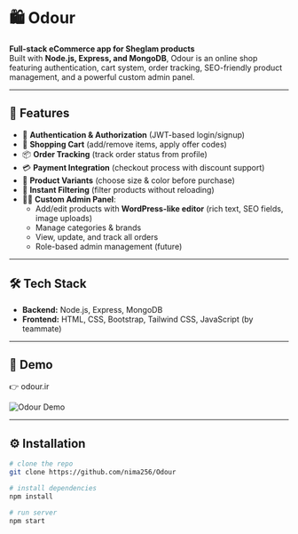# 🛍 Odour

**Full-stack eCommerce app for Sheglam products**  
Built with **Node.js, Express, and MongoDB**, Odour is an online shop featuring authentication, cart system, order tracking, SEO-friendly product management, and a powerful custom admin panel.

---

## 🚀 Features
- 🔐 **Authentication & Authorization** (JWT-based login/signup)
- 🛒 **Shopping Cart** (add/remove items, apply offer codes)
- 📦 **Order Tracking** (track order status from profile)
- 💳 **Payment Integration** (checkout process with discount support)
- 🎨 **Product Variants** (choose size & color before purchase)
- 🔎 **Instant Filtering** (filter products without reloading)
- 🧑‍💻 **Custom Admin Panel**:
  - Add/edit products with **WordPress-like editor** (rich text, SEO fields, image uploads)
  - Manage categories & brands
  - View, update, and track all orders
  - Role-based admin management (future)

---

## 🛠 Tech Stack
- **Backend:** Node.js, Express, MongoDB  
- **Frontend:** HTML, CSS, Bootstrap, Tailwind CSS, JavaScript (by teammate)  

---

## 📸 Demo
👉 odour.ir

![Odour Demo](demo.gif)

---

## ⚙️ Installation
```bash
# clone the repo
git clone https://github.com/nima256/Odour

# install dependencies
npm install

# run server
npm start
